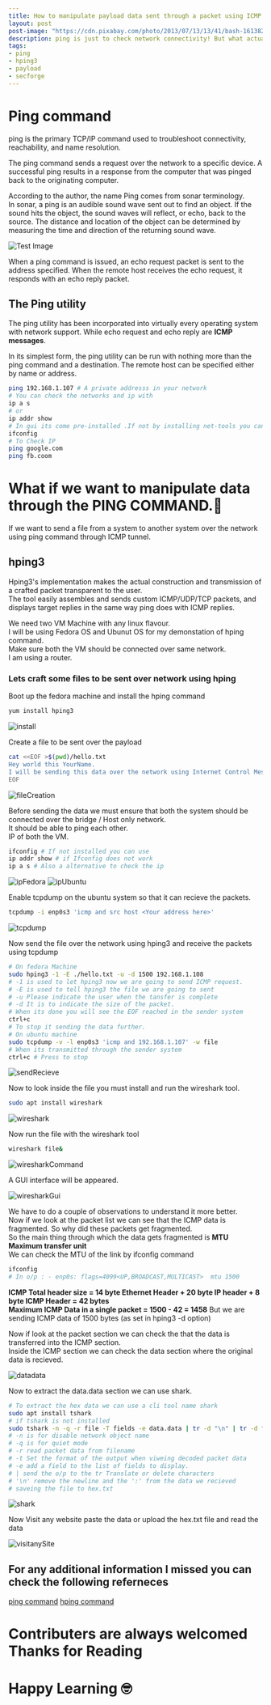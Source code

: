 ```yaml
---
title: How to manipulate payload data sent through a packet using ICMP ping?
layout: post
post-image: "https://cdn.pixabay.com/photo/2013/07/13/13/41/bash-161382_960_720.png"
description: ping is just to check network connectivity! But what actually it is and can be done with the tiny looking ping command?🤔
tags:
- ping
- hping3
- payload
- secforge
---
```

# Ping command 
ping is the primary TCP/IP command used to troubleshoot connectivity, reachability, and name resolution.<br />

The ping command sends a request over the network to a specific device. A successful ping results in a response from the computer that was pinged back to the originating computer.<br />

According to the author, the name Ping comes from sonar terminology.<br />
In sonar, a ping is an audible sound wave sent out to find an object. If the sound hits the object, the sound waves will reflect, or echo, back to the source. The distance and location of the object can be determined by measuring the time and direction of the returning sound wave.<br />

![Test Image](https://hlassets.paessler.com/common/files/graphics/glossary/ping.png)

When a ping command is issued, an echo request packet is sent to the address specified. When the remote host receives the echo request, it responds with an echo reply packet.<br />

## The Ping utility
The ping utility has been incorporated into virtually every operating system with network support. While echo request and echo reply are **ICMP messages**.<br />

In its simplest form, the ping utility can be run with nothing more than the ping command and a destination. The remote host can be specified either by name or address.<br />

```bash 
ping 192.168.1.107 # A private addresss in your network
# You can check the networks and ip with 
ip a s
# or 
ip addr show 
# In gui its come pre-installed .If not by installing net-tools you can also use 
ifconfig
# To Check IP 
ping google.com 
ping fb.coom
```
# What if we want to manipulate data through the PING COMMAND.🤔

If we want to send a file from a system to another system over the network using ping command through ICMP tunnel.

## hping3

Hping3's implementation makes the actual construction and transmission of a crafted packet transparent to the user.<br />
The tool easily assembles and sends custom ICMP/UDP/TCP packets, and displays target replies in the same way ping does with ICMP replies.

We need two VM Machine with any linux flavour.<br />
I will be using Fedora OS and Ubunut OS for my demonstation of hping command.<br />
Make sure both the VM should be connected over same network.<br />
I am using a router.<br />

### Lets craft some files to be sent over network using hping 

Boot up the fedora machine and install the hping command 

```bash 
yum install hping3
```
![install](/assets/images/install.png)

Create a file to be sent over the payload

```bash 
cat <<EOF >$(pwd)/hello.txt
Hey world this YourName.
I will be sending this data over the network using Internet Control Message Protocol
EOF
```
![fileCreation](/assets/images/sendingFile.png)

Before sending the data we must ensure that both the system should be connected over the bridge / Host only network.<br />
It should be able to ping each other.<br />
IP of both the VM.<br />

```bash 
ifconfig # If not installed you can use 
ip addr show # if Ifconfig does not work
ip a s # Also a alternative to check the ip
```

![ipFedora](/assets/images/ifconfig.png) ![ipUbuntu](/assets/images/ipUbuntu.png)

Enable tcpdump on the ubuntu system so that it can recieve the packets.
```bash
tcpdump -i enp0s3 'icmp and src host <Your address here>'
```
![tcpdump](/assets/images/tcpdumpCommand.png)

Now send the file over the network using hping3 and receive the packets using tcpdump 
```bash 
# On fedora Machine 
sudo hping3 -1 -E ./hello.txt -u -d 1500 192.168.1.108
# -1 is used to let hping3 now we are going to send ICMP request.
# -E is used to tell hping3 the file we are going to sent
# -u Please indicate the user when the tansfer is complete 
# -d It is to indicate the size of the packet.
# When its done you will see the EOF reached in the sender system
ctrl+c
# To stop it sending the data further.
# On ubuntu machine 
sudo tcpdump -v -l enp0s3 'icmp and 192.168.1.107' -w file
# When its transmitted through the sender system  
ctrl+c # Press to stop
```
![sendRecieve](/assets/images/sendingReceiving.png)

Now to look inside the file you must install and run the wireshark tool.
```bash 
sudo apt install wireshark
```
![wireshark](/assets/images/wireshark.png)

Now run the file with the wireshark tool 

```bash 
wireshark file&
```
![wiresharkCommand](/assets/images/wiresharkCommand.png)

A GUI interface will be appeared.

![wiresharkGui](/assets/images/wiresharkImage.png)

We have to do a couple of observations to understand it more better.<br />
Now if we look at the packet list we can see that the ICMP data is fragmented. So why did these packets get fragmented.<br />
So the main thing through which the data gets fragmented is **MTU Maximum transfer unit**  <br />
We can check the MTU of the link by ifconfig command 
```bash 
ifconfig 
# In o/p : - enp0s: flags=4099<UP,BROADCAST,MULTICAST>  mtu 1500
```
**ICMP Total header size = 14 byte Ethernet Header + 20 byte IP header + 8 byte ICMP Header = 42 bytes**<br />
**Maximum ICMP Data in a single packet = 1500 - 42 = 1458**
But we are sending ICMP data of 1500 bytes (as set in hping3 -d option)

Now if look at the packet section we can check the that the data is transferred into the ICMP section.<br />
Inside the ICMP section we can check the data section where the original data is recieved.<br />

![datadata](/assets/images/dataData.png)

Now to extract the data.data section we can use shark.

```bash 
# To extract the hex data we can use a cli tool name shark
sudo apt install tshark 
# if tshark is not installed 
sudo tshark -n -q -r file -T fields -e data.data | tr -d "\n" | tr -d ":" > hex.txt
# -n is for disable network object name 
# -q is for quiet mode 
# -r read packet data from filename 
# -t Set the format of the output when viweing decoded packet data
# -e add a field to the list of fields to display.
# | send the o/p to the tr Translate or delete characters
# '\n' remove the newline and the ':' from the data we recieved 
# saveing the file to hex.txt     
```
![shark](/assets/images/tshark.png)

Now Visit any website paste the data or upload the hex.txt file and read the data 

![visitanySite](/assets/images/finalData.png)

## For any additional information I missed you can check the following referneces 
[ping command](https://www.paessler.com/it-explained/ping)
[hping command](http://www.hping.org/)


# Contributers are always welcomed Thanks for Reading 
# Happy Learning 🤓